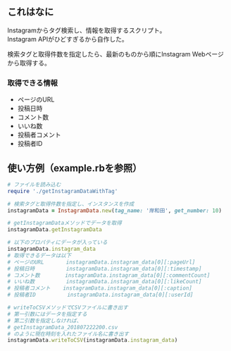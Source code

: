 ## これはなに
Instagramからタグ検索し、情報を取得するスクリプト。  
Instagram APIがひどすぎるから自作した。

検索タグと取得件数を指定したら、最新のものから順にInstagram Webページから取得する。

### 取得できる情報
- ページのURL
- 投稿日時
- コメント数
- いいね数
- 投稿者コメント
- 投稿者ID

## 使い方例（example.rbを参照）
```ruby
# ファイルを読み込む
require './getInstagramDataWithTag'

# 検索タグと取得件数を指定し、インスタンスを作成
instagramData = InstagramData.new(tag_name: '岸和田', get_number: 10)

# getInstagramDataメソッドでデータを取得
instagramData.getInstagramData

# 以下のプロパティにデータが入っている
instagramData.instagram_data
# 取得できるデータは以下
# ページのURL       instagramData.instagram_data[0][:pageUrl]
# 投稿日時          instagramData.instagram_data[0][:timestamp]
# コメント数        instagramData.instagram_data[0][:commentCount]
# いいね数          instagramData.instagram_data[0][:likeCount]
# 投稿者コメント    instagramData.instagram_data[0][:caption]
# 投稿者ID          instagramData.instagram_data[0][:userId]

# writeToCSVメソッドでCSVファイルに書き出す
# 第一引数にはデータを指定する
# 第二引数を指定しなければ、
# getInstagramData_201807222200.csv
# のように現在時刻を入れたファイル名に書き出す
instagramData.writeToCSV(instagramData.instagram_data)
```